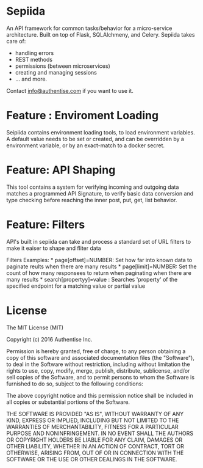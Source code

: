 Sepiida
=======

An API framework for common tasks/behavior for a micro-service architecture.   Built on top of Flask, SQLAlchmeny, and Celery.
Sepiida takes care of:
 - handling errors
 - REST methods
 - permissions (between microservices)
 - creating and managing sessions
 - ... and more.

Contact info@authentise.com if you want to use it.

Feature : Enviroment Loading
=======
Seipiida contains environment loading tools, to load environment variables. A default value needs to be 
set or created, and can be overridden by a environment variable, or by an exact-match to a docker secret.


Feature: API Shaping
========
This tool contains a system for verifying incoming and outgoing  data matches a programmed API Signature, to verify basic data
conversion and type checking before reaching the inner post, put, get, list behavior.


Feature: Filters
========
API's built in sepiida can take and process a standard set of URL filters to make it eaiser to shape and fliter data

Filters Examples:
	* page[offset]=NUMBER: Set how far into known data to paginate reults when there are many results
	* page[limit]=NUMBER: Set the count of how many responsees to return when paginating when there are many results
	* search[propertyy]=value : Searches 'property' of the specified endpoint for a matching value or partial value


License
=======
The MIT License (MIT)

Copyright (c) 2016 Authentise Inc.

Permission is hereby granted, free of charge, to any person obtaining a copy of this software and associated documentation files (the "Software"), to deal in the Software without restriction, including without limitation the rights to use, copy, modify, merge, publish, distribute, sublicense, and/or sell copies of the Software, and to permit persons to whom the Software is furnished to do so, subject to the following conditions:

The above copyright notice and this permission notice shall be included in all copies or substantial portions of the Software.

THE SOFTWARE IS PROVIDED "AS IS", WITHOUT WARRANTY OF ANY KIND, EXPRESS OR IMPLIED, INCLUDING BUT NOT LIMITED TO THE WARRANTIES OF MERCHANTABILITY, FITNESS FOR A PARTICULAR PURPOSE AND NONINFRINGEMENT. IN NO EVENT SHALL THE AUTHORS OR COPYRIGHT HOLDERS BE LIABLE FOR ANY CLAIM, DAMAGES OR OTHER LIABILITY, WHETHER IN AN ACTION OF CONTRACT, TORT OR OTHERWISE, ARISING FROM, OUT OF OR IN CONNECTION WITH THE SOFTWARE OR THE USE OR OTHER DEALINGS IN THE SOFTWARE.
